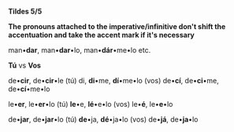 **Tildes 5/5**

**The pronouns attached to the imperative/infinitive don't shift the accentuation and take the accent mark if it's necessary**

man•**dar**, man•**dar**•lo, man•**dár**•me•lo etc.

**Tú** vs **Vos**

de•**cir**, de•**cir**•le
(tú) di, **di**•me, **dí**•me•lo
(vos) de•**cí**, de•**ci**•me, de•**cí**•me•lo

le•**er**, le•**er**•lo
(tú) **le**•e, **lé**•e•lo
(vos) le•**é**, le•**e**•lo

de•**jar**, de•**jar**•lo
(tú) **de**•ja, **dé**•ja•lo
(vos) de•**já**, de•**ja**•lo
